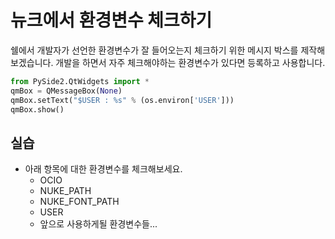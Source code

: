 # 뉴크에서 환경변수 체크하기

쉘에서 개발자가 선언한 환경변수가 잘 들어오는지 체크하기 위한 메시지 박스를 제작해 보겠습니다.
개발을 하면서 자주 체크해야하는 환경변수가 있다면 등록하고 사용합니다.

```python
from PySide2.QtWidgets import *
qmBox = QMessageBox(None)
qmBox.setText("$USER : %s" % (os.environ['USER']))
qmBox.show()
```

## 실습
- 아래 항목에 대한 환경변수를 체크해보세요.
    - OCIO
    - NUKE_PATH
    - NUKE_FONT_PATH
    - USER
    - 앞으로 사용하게될 환경변수들...